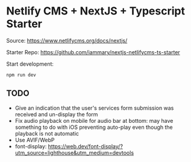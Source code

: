 # Netlify CMS + NextJS + Typescript Starter

Source: https://www.netlifycms.org/docs/nextjs/

Starter Repo: https://github.com/iammary/nextjs-netlifycms-ts-starter

Start development:

```
npm run dev
```

## TODO

- Give an indication that the user's services form submission was received and un-display the form
- Fix audio playback on mobile for audio bar at bottom: may have something to do with iOS preventing auto-play even though the playback is not automatic
- Use AVIF/WebP
- font-display: https://web.dev/font-display/?utm_source=lighthouse&utm_medium=devtools
